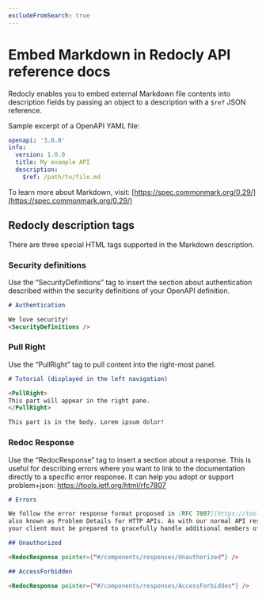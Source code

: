 ```yaml
---
excludeFromSearch: true
---
```


# Embed Markdown in Redocly API reference docs

Redocly enables you to embed external Markdown file contents into description fields by passing an object to a description with a `$ref` JSON reference.

Sample excerpt of a OpenAPI YAML file:

```yaml
openapi: '3.0.0'
info:
  version: 1.0.0
  title: My example API
  description:
    $ref: /path/to/file.md
```

To learn more about Markdown, visit: [https://spec.commonmark.org/0.29/](https://spec.commonmark.org/0.29/)

## Redocly description tags

There are three special HTML tags supported in the Markdown description.

### Security definitions

Use the “SecurityDefinitions” tag to insert the section about authentication described within the security definitions of your OpenAPI definition.

```markdown
# Authentication

We love security!
<SecurityDefinitions />
```

### Pull Right

Use the “PullRight” tag to pull content into the right-most panel.

```markdown
# Tutorial (displayed in the left navigation)

<PullRight>
This part will appear in the right pane.
</PullRight>

This part is in the body. Lorem ipsum dolor!
```

### Redoc Response

Use the “RedocResponse” tag to insert a section about a response. This is useful for describing errors where you want to link to the documentation directly to a specific error response. It can help you adopt or support problem+json: <https://tools.ietf.org/html/rfc7807>

```markdown
# Errors

We follow the error response format proposed in [RFC 7807](https://tools.ietf.org/html/rfc7807)
also known as Problem Details for HTTP APIs. As with our normal API responses,
your client must be prepared to gracefully handle additional members of the response.

## Unauthorized

<RedocResponse pointer={"#/components/responses/Unauthorized"} />

## AccessForbidden

<RedocResponse pointer={"#/components/responses/AccessForbidden"} />
```
